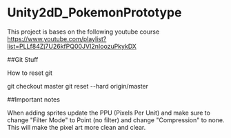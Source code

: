 # Unity2dD_PokemonPrototype

This project is bases on the following youtube course
https://www.youtube.com/playlist?list=PLLf84Zj7U26kfPQ00JVI2nIoozuPkykDX

##Git Stuff

How to reset git

git checkout master
git reset --hard origin/master



##Important notes

When adding sprites update the PPU (Pixels Per Unit) and make sure to change "Filter Mode" to Point (no filter) and change "Compression" to none. 
This will make the pixel art more clean and clear.
